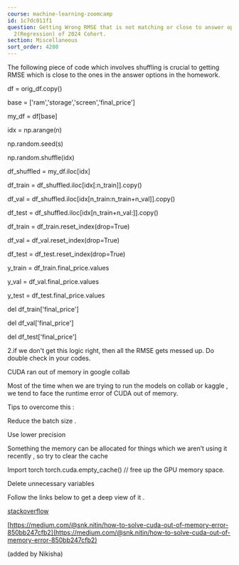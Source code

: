 ```yaml
---
course: machine-learning-zoomcamp
id: 1c7dc011f1
question: Getting Wrong RMSE that is not matching or close to answer options in HW
  2(Regression) of 2024 Cohort.
section: Miscellaneous
sort_order: 4280
---
```


The following piece of code which involves shuffling is crucial to getting RMSE which is close to the ones in the answer options in the homework.

df = orig_df.copy()

base = ['ram','storage','screen','final_price']

my_df = df[base]

idx = np.arange(n)

np.random.seed(s)

np.random.shuffle(idx)

df_shuffled = my_df.iloc[idx]

df_train = df_shuffled.iloc[idx[:n_train]].copy()

df_val = df_shuffled.iloc[idx[n_train:n_train+n_val]].copy()

df_test = df_shuffled.iloc[idx[n_train+n_val:]].copy()

df_train = df_train.reset_index(drop=True)

df_val = df_val.reset_index(drop=True)

df_test = df_test.reset_index(drop=True)

y_train = df_train.final_price.values

y_val =  df_val.final_price.values

y_test = df_test.final_price.values

del df_train['final_price']

del df_val['final_price']

del df_test['final_price']

2.if we don't get this logic right, then all the RMSE gets messed up. Do double check in your codes.

CUDA ran out of memory in google collab

Most of the time when we are trying to run the models on collab or kaggle , we tend to face the  runtime error of CUDA out of memory.

Tips to overcome this :

Reduce the batch size .

Use lower precision

Something the memory can be allocated for things which we aren’t using it recently , so try to clear the cache

Import torch torch.cuda.empty_cache()  // free up the GPU memory space.

Delete unnecessary variables

Follow the links below to get a deep view of it .

[stackoverflow](https://stackoverflow.com/questions/54374935/how-can-i-fix-this-strange-error-runtimeerror-cuda-error-out-of-memory)

[https://medium.com/@snk.nitin/how-to-solve-cuda-out-of-memory-error-850bb247cfb2](https://medium.com/@snk.nitin/how-to-solve-cuda-out-of-memory-error-850bb247cfb2)

(added by Nikisha)

